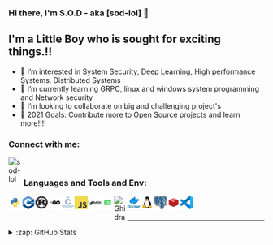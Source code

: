 <!-- - 👋 Hi, I’m @sod-lol
- 👀 I’m interested in System Security, Deep Learning, High performance Systems, Distributed Systems
- 🌱 I’m currently learning GRPC, linux and windows system programming and Network security
- 💞️ I’m looking to collaborate on big and challenging project's
- 📫 How to reach me: you can send email to my email ddssee71@gmail.com

<!---
sod-lol/sod-lol is a ✨ special ✨ repository because its `README.md` (this file) appears on your GitHub profile.
You can click the Preview link to take a look at your changes.
---> 

### Hi there, I'm S.O.D - aka [sod-lol] 👋

## I'm a Little Boy who is sought for exciting things.!!
- 👀 I’m interested in System Security, Deep Learning, High performance Systems, Distributed Systems
- 🌱 I’m currently learning GRPC, linux and windows system programming and Network security
- 💞️ I’m looking to collaborate on big and challenging project's
- 🥅 2021 Goals: Contribute more to Open Source projects and learn more!!!!

### Connect with me:

[<img align="left" alt="sod-lol" width="30px" src="https://img.shields.io/badge/Gmail-D14836?style=for-the-badge&logo=gmail&logoColor=white" />][gmail]

<br />

### Languages and Tools and Env:
<img align="left" alt="Python" width="26px" src="https://raw.githubusercontent.com/github/explore/80688e429a7d4ef2fca1e82350fe8e3517d3494d/topics/python/python.png" />
<img align="left" alt="CPP" width="26px" src="https://raw.githubusercontent.com/github/explore/80688e429a7d4ef2fca1e82350fe8e3517d3494d/topics/cpp/cpp.png" />
<img align="left" alt="Rust" width="26px" src="https://raw.githubusercontent.com/github/explore/80688e429a7d4ef2fca1e82350fe8e3517d3494d/topics/rust/rust.png" />
<img align="left" alt="GO" width="26px" src="https://raw.githubusercontent.com/github/explore/80688e429a7d4ef2fca1e82350fe8e3517d3494d/topics/go/go.png" />
<img align="left" alt="C" width="26px" src="https://raw.githubusercontent.com/github/explore/80688e429a7d4ef2fca1e82350fe8e3517d3494d/topics/c/c.png" />
<img align="left" alt="Js" width="26px" src="https://raw.githubusercontent.com/github/explore/80688e429a7d4ef2fca1e82350fe8e3517d3494d/topics/javascript/javascript.png" />
<img align="left" alt="Bash" width="26px" src="https://raw.githubusercontent.com/github/explore/80688e429a7d4ef2fca1e82350fe8e3517d3494d/topics/bash/bash.png" />
<img align="left" alt="Qt" width="26px" src="https://raw.githubusercontent.com/github/explore/80688e429a7d4ef2fca1e82350fe8e3517d3494d/topics/qt/qt.png" />
<img align="left" alt="Ghidra" width="26px" src="https://raw.githubusercontent.com/NationalSecurityAgency/ghidra/master/Ghidra/RuntimeScripts/Windows/support/ghidra.ico" />
<img align="left" alt="Docker" width="26px" src="https://raw.githubusercontent.com/github/explore/80688e429a7d4ef2fca1e82350fe8e3517d3494d/topics/docker/docker.png" />
<img align="left" alt="Linux" width="26px" src="https://raw.githubusercontent.com/github/explore/80688e429a7d4ef2fca1e82350fe8e3517d3494d/topics/linux/linux.png" />
<img align="left" alt="Postgresql" width="26px" src="https://raw.githubusercontent.com/github/explore/80688e429a7d4ef2fca1e82350fe8e3517d3494d/topics/postgresql/postgresql.png" />
<img align="left" alt="Redis" width="26px" src="https://raw.githubusercontent.com/github/explore/80688e429a7d4ef2fca1e82350fe8e3517d3494d/topics/redis/redis.png" />

<img align="left" alt="Visual Studio Code" width="26px" src="https://raw.githubusercontent.com/github/explore/80688e429a7d4ef2fca1e82350fe8e3517d3494d/topics/visual-studio-code/visual-studio-code.png" />

<br />
<br />

---

<!-- <details>
  <summary>:zap: Recent GitHub Activity</summary>
  
1. 🗣 Commented on [#2](https://github.com/codeSTACKr/portfolio-sass/issues/2) in [codeSTACKr/portfolio-sass](https://github.com/codeSTACKr/portfolio-sass)
2. ❗️ Closed issue [#2](https://github.com/codeSTACKr/portfolio-sass/issues/2) in [codeSTACKr/portfolio-sass](https://github.com/codeSTACKr/portfolio-sass)
3. ❌ Closed PR [#11](https://github.com/codeSTACKr/free-developer-resources/pull/11) in [codeSTACKr/free-developer-resources](https://github.com/codeSTACKr/free-developer-resources)
4. 🗣 Commented on [#11](https://github.com/codeSTACKr/free-developer-resources/issues/11) in [codeSTACKr/free-developer-resources](https://github.com/codeSTACKr/free-developer-resources)
5. 🎉 Merged PR [#10](https://github.com/codeSTACKr/free-developer-resources/pull/10) in [codeSTACKr/free-developer-resources](https://github.com/codeSTACKr/free-developer-resources)


</details> -->

<details>
  <summary>:zap: GitHub Stats</summary>

  <img align="left" alt="S.O.D GitHub Stats" src="https://github-readme-stats.vercel.app/api?username=sod-lol&show_icons=true&hide_border=true&theme=tokyonight" />

</details>

[gmail]: mailto:ddssee71@gmail.com
